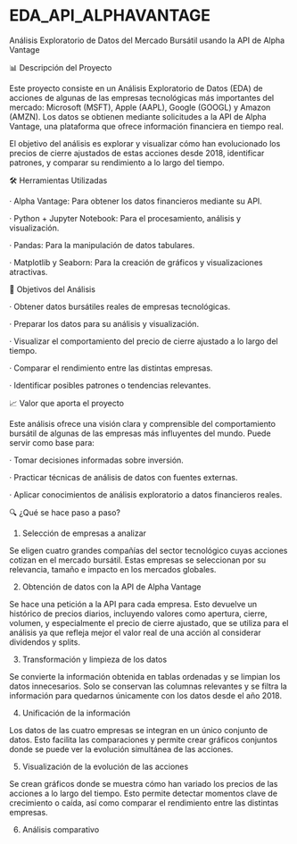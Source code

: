 # EDA_API_ALPHAVANTAGE

Análisis Exploratorio de Datos del Mercado Bursátil usando la API de Alpha Vantage


📊 Descripción del Proyecto

Este proyecto consiste en un Análisis Exploratorio de Datos (EDA) de acciones de algunas de las empresas tecnológicas más importantes del mercado: Microsoft (MSFT), Apple (AAPL), Google (GOOGL) y Amazon (AMZN). Los datos se obtienen mediante solicitudes a la API de Alpha Vantage, una plataforma que ofrece información financiera en tiempo real.

El objetivo del análisis es explorar y visualizar cómo han evolucionado los precios de cierre ajustados de estas acciones desde 2018, identificar patrones, y comparar su rendimiento a lo largo del tiempo.

🛠 Herramientas Utilizadas

  · Alpha Vantage: Para obtener los datos financieros mediante su API.

  · Python + Jupyter Notebook: Para el procesamiento, análisis y visualización.

  · Pandas: Para la manipulación de datos tabulares.

  · Matplotlib y Seaborn: Para la creación de gráficos y visualizaciones atractivas.


🎯 Objetivos del Análisis

  · Obtener datos bursátiles reales de empresas tecnológicas.

  · Preparar los datos para su análisis y visualización.

  · Visualizar el comportamiento del precio de cierre ajustado a lo largo del tiempo.

  · Comparar el rendimiento entre las distintas empresas.

  · Identificar posibles patrones o tendencias relevantes.


📈 Valor que aporta el proyecto

  Este análisis ofrece una visión clara y comprensible del comportamiento bursátil de algunas de las empresas más influyentes del mundo. Puede servir como base para:

  · Tomar decisiones informadas sobre inversión.

  · Practicar técnicas de análisis de datos con fuentes externas.

  · Aplicar conocimientos de análisis exploratorio a datos financieros reales.

🔍 ¿Qué se hace paso a paso?

  1. Selección de empresas a analizar

   Se eligen cuatro grandes compañías del sector tecnológico cuyas acciones cotizan en el mercado bursátil. Estas empresas se seleccionan por su relevancia, tamaño e impacto en los mercados globales.

  2. Obtención de datos con la API de Alpha Vantage

   Se hace una petición a la API para cada empresa. Esto devuelve un histórico de precios diarios, incluyendo valores como apertura, cierre, volumen, y especialmente el precio de cierre ajustado, que se utiliza para el análisis ya que refleja mejor el valor real de una     acción al considerar dividendos y splits.

 3. Transformación y limpieza de los datos

   Se convierte la información obtenida en tablas ordenadas y se limpian los datos innecesarios. Solo se conservan las columnas relevantes y se filtra la información para quedarnos únicamente con los datos desde el año 2018.
  
  4. Unificación de la información

   Los datos de las cuatro empresas se integran en un único conjunto de datos. Esto facilita las comparaciones y permite crear gráficos conjuntos donde se puede ver la evolución simultánea de las acciones.
  
  5. Visualización de la evolución de las acciones

   Se crean gráficos donde se muestra cómo han variado los precios de las acciones a lo largo del tiempo. Esto permite detectar momentos clave de crecimiento o caída, así como comparar el rendimiento entre las distintas empresas.
  
  6. Análisis comparativo
